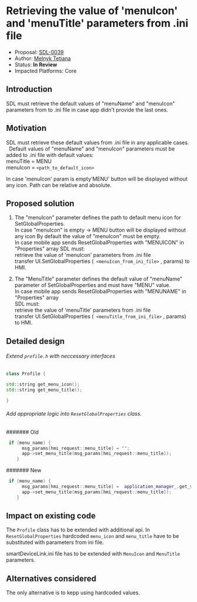 # Retrieving the value of 'menuIcon' and 'menuTitle' parameters from .ini file

* Proposal: [SDL-0039](0039-'menuIcon'-menuTitle'-params.md)
* Author: [Melnyk Tetiana](https://github.com/TMelnyk)
* Status: **In Review**
* Impacted Platforms: Core

## Introduction  
SDL must retrieve the default values of "menuName" and "menuIcon" parameters from to .ini file in case app didn't provide the last ones.  

## Motivation
SDL must retrieve these default values from .ini file in any applicable cases.  
Default values of "menuName" and "menuIcon" parameters must be added to .ini file with default values:  
menuTitle = MENU  
menuIcon = `<path_to_default_icon>`

In case 'menuIcon' param is empty'MENU' button will be displayed without any icon.
Path can be relative and absolute.

## Proposed solution
1. The "menuIcon" parameter defines the path to default menu icon for SetGlobalProperties.  
In case "menuIcon" is empty -> MENU button will be displayed without any icon 
By default the value of "menuIcon" must be empty.  
In case mobile app sends ResetGlobalProperties with "MENUICON" in "Properties" array
SDL must:  
retrieve the value of 'menuIcon' parameters from .ini file  
transfer UI.SetGlobalProperties (` <menuIcon_from_ini_file>` , params) to HMI. 

2. The "MenuTitle" parameter defines the default value of "menuName" parameter of SetGlobalProperties and must have "MENU" value.  
In case mobile app sends ResetGlobalProperties with "MENUNAME" in "Properties" array  
SDL must:  
retrieve the value of 'menuTitle' parameters from .ini file  
transfer UI.SetGlobalProperties (` <menuTitle_from_ini_file>` , params) to HMI. 

## Detailed design
###### Extend `profile.h` with neccessary interfaces
```c++
class Profile {

std::string get_menu_icon();
std::string get_menu_title();

}
```
###### Add appropriate logic into `ResetGlobalProperties` class.
####### Old
```c++
 if (menu_name) {
      msg_params[hmi_request::menu_title] = "";
      app->set_menu_title(msg_params[hmi_request::menu_title]);
    }
```
####### New
```c++
 if (menu_name) {
      msg_params[hmi_request::menu_title] =  application_manager_.get_settings().get_menu_title();
      app->set_menu_title(msg_params[hmi_request::menu_title]);
    }
```
## Impact on existing code
The `Profile` class has to be extended with additional api. In `ResetGlobalProperties` hardcoded `menu_icon` and `menu_title`
have to be substituted with parameters from ini file.

smartDeviceLink.ini file has to be extended with `MenuIcon` and `MenuTitle` parameters.

## Alternatives considered
The only alternative is to kepp using hardcoded values.
